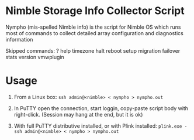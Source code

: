 # Nimble Storage Info Collector Script
Nympho (mis-spelled Nimble info) is the script for Nimble OS which runs most of commands to collect detailed array configuration and diagnostics information

Skipped commands: ? help timezone halt reboot setup migration failover stats version vmwplugin

# Usage
1. From a Linux box:
`ssh admin@<nimble> < nympho > nympho.out`

1. In PuTTY open the connection, start loggin, copy-paste script body with right-click. (Session may hang at the end, but it is ok)

1. With full PuTTY distributive installed, or with Plink installed:
`plink.exe -ssh admin@<nimble> < nympho > nympho.out`
